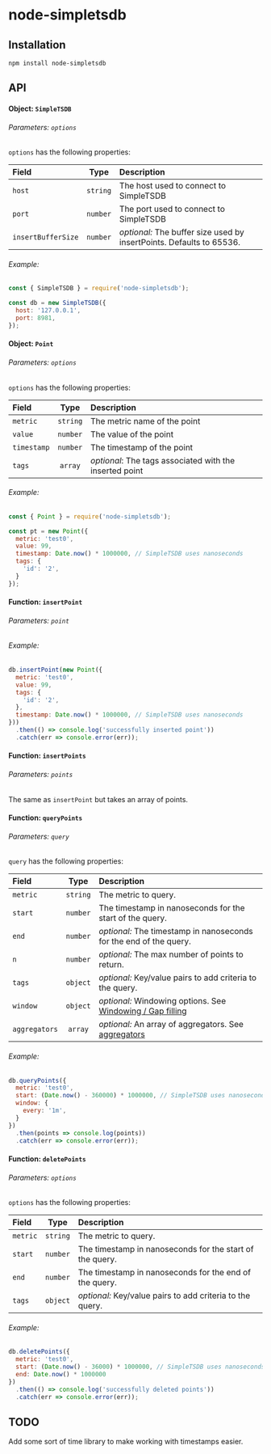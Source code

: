# node-simpletsdb

## Installation

```
npm install node-simpletsdb
```

## API

#### Object: `SimpleTSDB`

###### Parameters: `options`

`options` has the following properties:

| Field            | Type   | Description                                                        |
|:---------------- |:------:|:------------------------------------------------------------------ |
|`host`            |`string`|The host used to connect to SimpleTSDB                              |
|`port`            |`number`|The port used to connect to SimpleTSDB                              |
|`insertBufferSize`|`number`|_optional:_ The buffer size used by insertPoints. Defaults to 65536.|

###### Example:

```javascript
const { SimpleTSDB } = require('node-simpletsdb');

const db = new SimpleTSDB({
  host: '127.0.0.1',
  port: 8981,
});
```

#### Object: `Point`

###### Parameters: `options`

`options` has the following properties:

| Field     | Type   | Description                                           |
|:--------- |:------:|:----------------------------------------------------- |
|`metric`   |`string`|The metric name of the  point                          |
|`value`    |`number`|The value of the point                                 |
|`timestamp`|`number`|The timestamp of the point                             |
|`tags`     |`array` |_optional_: The tags associated with the inserted point|

###### Example:

```javascript
const { Point } = require('node-simpletsdb');

const pt = new Point({
  metric: 'test0',
  value: 99,
  timestamp: Date.now() * 1000000, // SimpleTSDB uses nanoseconds
  tags: {
    'id': '2',
  }
});
```

#### Function: `insertPoint`

###### Parameters: `point`

###### Example:

```javascript
db.insertPoint(new Point({
  metric: 'test0',
  value: 99,
  tags: {
    'id': '2',
  },
  timestamp: Date.now() * 1000000, // SimpleTSDB uses nanoseconds
}))
  .then(() => console.log('successfully inserted point'))
  .catch(err => console.error(err));
```

#### Function: `insertPoints`

###### Parameters: `points`

The same as `insertPoint` but takes an array of points.

#### Function: `queryPoints`

###### Parameters: `query`

`query` has the following properties:

| Field       | Type   | Description                                                      |
|:----------- |:------:|:---------------------------------------------------------------- |
|`metric`     |`string`|The metric to query.                                              |
|`start`      |`number`|The timestamp in nanoseconds for the start of the query.          |
|`end`        |`number`|_optional:_ The timestamp in nanoseconds for the end of the query.|
|`n`          |`number`|_optional:_ The max number of points to return.                   |
|`tags`       |`object`|_optional:_ Key/value pairs to add criteria to the query.         |
|`window`     |`object`|_optional:_ Windowing options. See [Windowing / Gap filling](https://github.com/a1c9lll/SimpleTSDB/#windowing--gap-filling)                                   |
|`aggregators`|`array` |_optional:_ An array of aggregators. See [aggregators](https://github.com/a1c9lll/SimpleTSDB/#aggregators)                              |

###### Example:

```javascript
db.queryPoints({
  metric: 'test0',
  start: (Date.now() - 360000) * 1000000, // SimpleTSDB uses nanoseconds
  window: {
    every: '1m',
  }
})
  .then(points => console.log(points))
  .catch(err => console.error(err));
```

#### Function: `deletePoints`

###### Parameters: `options`

`options` has the following properties:

| Field       | Type   | Description                                                      |
|:----------- |:------:|:---------------------------------------------------------------- |
|`metric`     |`string`|The metric to query.                                              |
|`start`      |`number`|The timestamp in nanoseconds for the start of the query.          |
|`end`        |`number`|The timestamp in nanoseconds for the end of the query.            |
|`tags`       |`object`|_optional:_ Key/value pairs to add criteria to the query.         |

###### Example:

```javascript
db.deletePoints({
  metric: 'test0',
  start: (Date.now() - 36000) * 1000000, // SimpleTSDB uses nanoseconds
  end: Date.now() * 1000000
})
  .then(() => console.log('successfully deleted points'))
  .catch(err => console.error(err));
```

## TODO

Add some sort of time library to make working with timestamps easier.